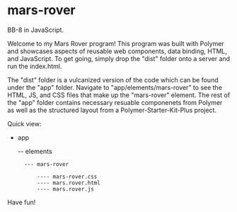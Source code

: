 # mars-rover
BB-8 in JavaScript.

Welcome to my Mars Rover program! This program was built with Polymer and showcases aspects of reusable web components, data binding, HTML, and JavaScript. To get going, simply drop the "dist" folder onto a server and run the index.html. 

The "dist" folder is a vulcanized version of the code which can be found under the "app" folder. Navigate to "app/elements/mars-rover" to see the HTML, JS, and CSS files that make up the "mars-rover" element. The rest of the "app" folder contains necessary resuable componenets from Polymer as well as the structured layout from a Polymer-Starter-Kit-Plus project.

Quick view:
- app

    -- elements

        --- mars-rover
        
            ---- mars-rover.css
            ---- mars.rover.html
            ---- mars.rover.js
Have fun!
